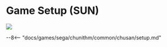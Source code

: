 # Game Setup (SUN)
<img class="header-logo" src="/img/sega/chunithm/sun/logo.png">

--8<-- "docs/games/sega/chunithm/common/chusan/setup.md"
